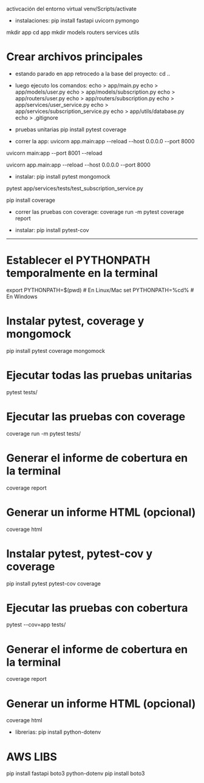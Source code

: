 activcación del entorno virtual
venv/Scripts/activate

- instalaciones:
pip install fastapi uvicorn pymongo


mkdir app
cd app
mkdir models routers services utils


# Crear archivos principales
- estando parado en app retrocedo a la base del proyecto:
cd .. 

- luego ejecuto los comandos:
echo > app/main.py
echo > app/models/user.py
echo > app/models/subscription.py
echo > app/routers/user.py
echo > app/routers/subscription.py
echo > app/services/user_service.py
echo > app/services/subscription_service.py
echo > app/utils/database.py
echo > .gitignore


- pruebas unitarias
pip install pytest coverage


- correr la app:
uvicorn app.main:app --reload --host 0.0.0.0 --port 8000

uvicorn main:app --port 8001 --reload

uvicorn app.main:app --reload --host 0.0.0.0 --port 8000


- instalar: 
pip install pytest mongomock


pytest app/services/tests/test_subscription_service.py


pip install coverage

- correr las pruebas con coverage:
coverage run -m pytest
coverage report

- instalar: 
pip install pytest-cov


--------------------------------------------------
# Establecer el PYTHONPATH temporalmente en la terminal
export PYTHONPATH=$(pwd)  # En Linux/Mac
set PYTHONPATH=%cd%       # En Windows

# Instalar pytest, coverage y mongomock
pip install pytest coverage mongomock

# Ejecutar todas las pruebas unitarias
pytest tests/

# Ejecutar las pruebas con coverage
coverage run -m pytest tests/

# Generar el informe de cobertura en la terminal
coverage report

# Generar un informe HTML (opcional)
coverage html

# Instalar pytest, pytest-cov y coverage
pip install pytest pytest-cov coverage

# Ejecutar las pruebas con cobertura
pytest --cov=app tests/

# Generar el informe de cobertura en la terminal
coverage report

# Generar un informe HTML (opcional)
coverage html


- librerias:
pip install python-dotenv



# AWS LIBS
pip install fastapi boto3 python-dotenv
pip install boto3